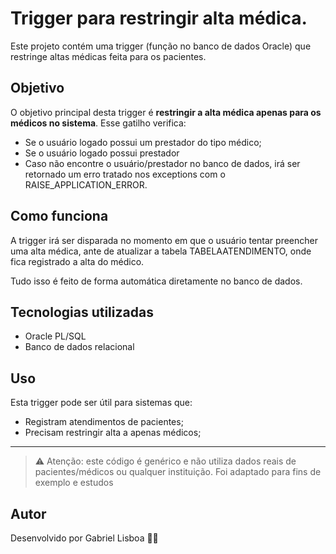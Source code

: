 # Trigger para restringir alta médica.

Este projeto contém uma trigger (função no banco de dados Oracle) que restringe altas médicas feita para os pacientes.

## Objetivo

O objetivo principal desta trigger é **restringir a alta médica apenas para os médicos no sistema**. Esse gatilho verifica:

- Se o usuário logado possui um prestador do tipo médico;
- Se o usuário logado possui prestador
- Caso não encontre o usuário/prestador no banco de dados, irá ser retornado um erro tratado nos exceptions com o RAISE_APPLICATION_ERROR.

## Como funciona

A trigger irá ser disparada no momento em que o usuário tentar preencher uma alta médica, ante de atualizar a tabela TABELAATENDIMENTO, onde fica registrado a alta do médico.

Tudo isso é feito de forma automática diretamente no banco de dados.

## Tecnologias utilizadas

- Oracle PL/SQL
- Banco de dados relacional

## Uso

Esta trigger pode ser útil para sistemas que:

- Registram atendimentos de pacientes;
- Precisam restringir alta a apenas médicos;

---

> ⚠️ Atenção: este código é genérico e não utiliza dados reais de pacientes/médicos ou qualquer instituição. Foi adaptado para fins de exemplo e estudos

## Autor

Desenvolvido por Gabriel Lisboa 👨‍💻
